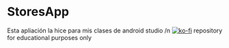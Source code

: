 # StoresApp
Esta apliación la hice para mis clases de android studio /n
[![ko-fi](https://ko-fi.com/img/githubbutton_sm.svg)](https://ko-fi.com/O4O4LPJI)
repository for educational purposes only
